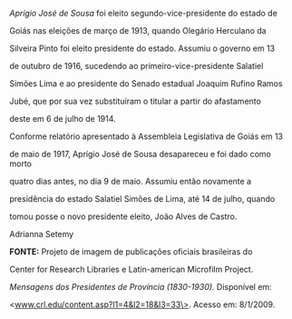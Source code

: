 

*Aprígio José de Sousa* foi eleito segundo-vice-presidente do estado de

Goiás nas eleições de março de 1913, quando Olegário Herculano da

Silveira Pinto foi eleito presidente do estado. Assumiu o governo em 13

de outubro de 1916, sucedendo ao primeiro-vice-presidente Salatiel

Simões Lima e ao presidente do Senado estadual Joaquim Rufino Ramos

Jubé, que por sua vez substituíram o titular a partir do afastamento

deste em 6 de julho de 1914.



Conforme relatório apresentado à Assembleia Legislativa de Goiás em 13

de maio de 1917, Aprígio José de Sousa desapareceu e foi dado como morto

quatro dias antes, no dia 9 de maio. Assumiu então novamente a

presidência do estado Salatiel Simões de Lima, até 14 de julho, quando

tomou posse o novo presidente eleito, João Alves de Castro.



Adrianna Setemy



**FONTE:** Projeto de imagem de publicações oficiais brasileiras do

Center for Research Libraries e Latin-american Microfilm Project.

*Mensagens dos Presidentes de Província (1830-1930).* Disponível em:

\<www.crl.edu/content.asp?l1=4&l2=18&l3=33\>. Acesso em: 8/1/2009.

